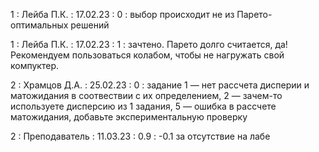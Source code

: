 1 : Лейба П.К. : 17.02.23 : 0 : выбор происходит не из Парето-оптимальных решений

1 : Лейба П.К. : 17.02.23 : 1 : зачтено. Парето долго считается, да! Рекомендуем пользоваться колабом, чтобы не нагружать свой компуктер.

2 : Храмцов Д.А. : 25.02.23 : 0 : задание 1 — нет рассчета дисперии и матожидания в соотвествии с их определением, 2 — зачем-то используете дисперсию из 1 задания, 5 — ошибка в рассчете матожидания, добавьте экспериментальную проверку

2 : Преподаватель : 11.03.23 : 0.9 : -0.1 за отсутствие на лабе
